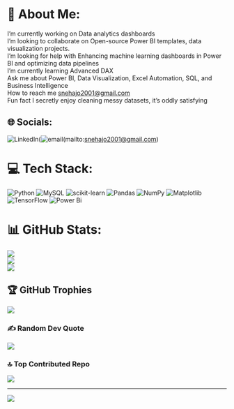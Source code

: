 # 💫 About Me:
I’m currently working on Data analytics dashboards<br> I’m looking to collaborate on Open-source Power BI templates, data visualization projects.<br> I’m looking for help with Enhancing machine learning dashboards in Power BI and optimizing data pipelines<br>I’m currently learning Advanced DAX<br>Ask me about Power BI, Data Visualization, Excel Automation, SQL, and Business Intelligence<br>How to reach me snehajo2001@gmail.com<br>Fun fact I secretly enjoy cleaning messy datasets, it’s oddly satisfying


## 🌐 Socials:
![LinkedIn](https://img.shields.io/badge/LinkedIn-%230077B5.svg?logo=linkedin&logoColor=white)(![email](https://img.shields.io/badge/Email-D14836?logo=gmail&logoColor=white)(mailto:snehajo2001@gmail.com) 

# 💻 Tech Stack:
![Python](https://img.shields.io/badge/python-3670A0?style=for-the-badge&logo=python&logoColor=ffdd54) ![MySQL](https://img.shields.io/badge/mysql-4479A1.svg?style=for-the-badge&logo=mysql&logoColor=white) ![scikit-learn](https://img.shields.io/badge/scikit--learn-%23F7931E.svg?style=for-the-badge&logo=scikit-learn&logoColor=white) ![Pandas](https://img.shields.io/badge/pandas-%23150458.svg?style=for-the-badge&logo=pandas&logoColor=white) ![NumPy](https://img.shields.io/badge/numpy-%23013243.svg?style=for-the-badge&logo=numpy&logoColor=white) ![Matplotlib](https://img.shields.io/badge/Matplotlib-%23ffffff.svg?style=for-the-badge&logo=Matplotlib&logoColor=black) ![TensorFlow](https://img.shields.io/badge/TensorFlow-%23FF6F00.svg?style=for-the-badge&logo=TensorFlow&logoColor=white) ![Power Bi](https://img.shields.io/badge/power_bi-F2C811?style=for-the-badge&logo=powerbi&logoColor=black)
# 📊 GitHub Stats:
![](https://github-readme-stats.vercel.app/api?username=snehajohny&theme=dark&hide_border=false&include_all_commits=false&count_private=false)<br/>
![](https://nirzak-streak-stats.vercel.app/?user=snehajohny&theme=dark&hide_border=false)<br/>
![](https://github-readme-stats.vercel.app/api/top-langs/?username=snehajohny&theme=dark&hide_border=false&include_all_commits=false&count_private=false&layout=compact)

## 🏆 GitHub Trophies
![](https://github-profile-trophy.vercel.app/?username=snehajohny&theme=radical&no-frame=false&no-bg=true&margin-w=4)

### ✍️ Random Dev Quote
![](https://quotes-github-readme.vercel.app/api?type=horizontal&theme=radical)

### 🔝 Top Contributed Repo
![](https://github-contributor-stats.vercel.app/api?username=snehajohny&limit=5&theme=dark&combine_all_yearly_contributions=true)

---
[![](https://visitcount.itsvg.in/api?id=snehajohny&icon=0&color=0)](https://visitcount.itsvg.in)

<!-- Proudly created with GPRM ( https://gprm.itsvg.in ) -->
